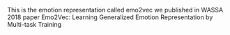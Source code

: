 This is the emotion representation called emo2vec we published in WASSA 2018 paper 
Emo2Vec: Learning Generalized Emotion Representation by Multi-task Training
